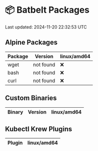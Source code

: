 # 📦 Batbelt Packages

Last updated: 2024-11-20 22:32:53 UTC

## Alpine Packages
| Package | Version | linux/amd64 |
|---------|----------|---------|
| wget | not found | ❌ |
| bash | not found | ❌ |
| curl | not found | ❌ |

## Custom Binaries
| Binary | Version | linux/amd64 |
|---------|----------|---------|

## Kubectl Krew Plugins
| Plugin | linux/amd64 |
|---------|---------|
